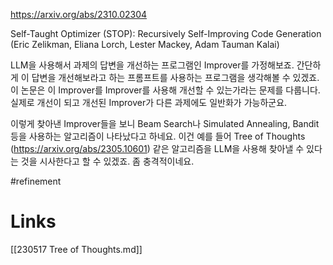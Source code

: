 https://arxiv.org/abs/2310.02304

Self-Taught Optimizer (STOP): Recursively Self-Improving Code Generation (Eric Zelikman, Eliana Lorch, Lester Mackey, Adam Tauman Kalai)

LLM을 사용해서 과제의 답변을 개선하는 프로그램인 Improver를 가정해보죠. 간단하게 이 답변을 개선해보라고 하는 프롬프트를 사용하는 프로그램을 생각해볼 수 있겠죠. 이 논문은 이 Improver를 Improver를 사용해 개선할 수 있는가라는 문제를 다룹니다. 실제로 개선이 되고 개선된 Improver가 다른 과제에도 일반화가 가능하군요.

이렇게 찾아낸 Improver들을 보니 Beam Search나 Simulated Annealing, Bandit 등을 사용하는 알고리즘이 나타났다고 하네요. 이건 예를 들어 Tree of Thoughts (https://arxiv.org/abs/2305.10601) 같은 알고리즘을 LLM을 사용해 찾아낼 수 있다는 것을 시사한다고 할 수 있겠죠. 좀 충격적이네요.

#refinement

# Links

[[230517 Tree of Thoughts.md]]